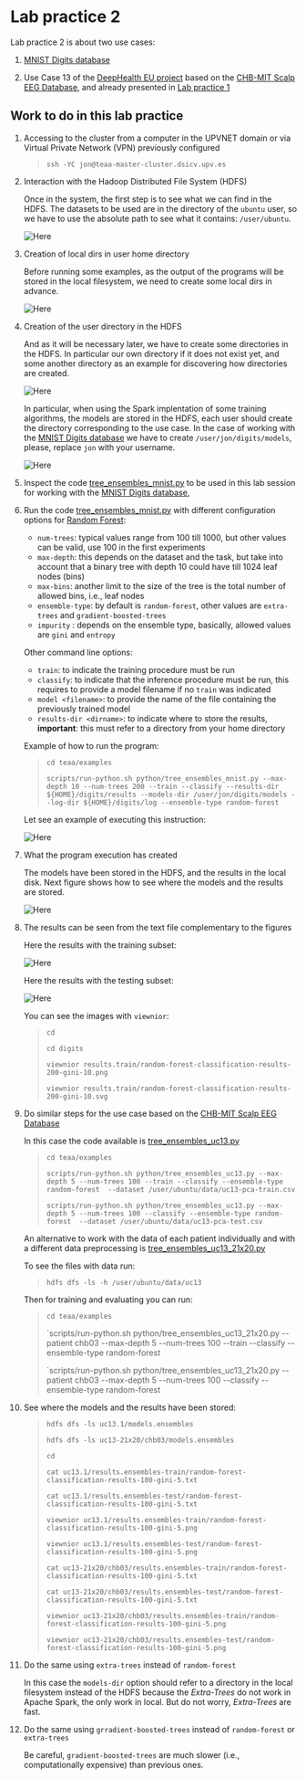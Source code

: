 # Lab practice 2

Lab practice 2 is about two use cases:

1. [MNIST Digits database](https://en.wikipedia.org/wiki/MNIST_database)

2. Use Case 13 of the [DeepHealth EU project](https://deephealth-project.eu)
   based on the [CHB-MIT Scalp EEG Database](https://physionet.org/lightwave/?db=chbmit/1.0.0),
   and already presented in [Lab practice 1](../pract_1)


## Work to do in this lab practice

1. Accessing to the cluster from a computer in the UPVNET domain or via Virtual Private Network (VPN) previously configured

    >    `ssh -YC jon@teaa-master-cluster.dsicv.upv.es`

2. Interaction with the Hadoop Distributed File System (HDFS)

   Once in the system, the first step is to see what we can find in the HDFS.
   The datasets to be used are in the directory of the `ubuntu` user, so we have
   to use the absolute path to see what it contains: `/user/ubuntu`.

   ![Here](figures/hdfs-01.png)

3. Creation of local dirs in user home directory

   Before running some examples, as the output of the programs will be stored in the
   local filesystem, we need to create some local dirs in advance.

   ![Here](figures/creating-local-dirs.png)

4. Creation of the user directory in the HDFS

   And as it will be necessary later, we have to create some directories in the HDFS.
   In particular our own directory if it does not exist yet, and some another
   directory as an example for discovering how directories are created.

   ![Here](figures/hdfs-creating-user-dirs.png)

   In particular, when using the Spark implentation of some training algorithms, the
   models are stored in the HDFS, each user should create the directory corresponding
   to the use case. In the case of working with the 
   [MNIST Digits database](https://en.wikipedia.org/wiki/MNIST_database)
   we have to create `/user/jon/digits/models`, please, replace `jon` with your username.

   ![Here](figures/hdfs-creating-models-dirs.png)


5. Inspect the code [tree_ensembles_mnist.py](../../portal.dsic/examples/python/tree_ensembles_mnist.py)
   to be used in this lab session for working with the
   [MNIST Digits database](https://en.wikipedia.org/wiki/MNIST_database),

6. Run the code [tree_ensembles_mnist.py](../../portal.dsic/examples/python/tree_ensembles_mnist.py)
   with different configuration options for [Random Forest](https://en.wikipedia.org/wiki/Random_forest):
    

    - `num-trees`: typical values range from 100 till 1000, but other values can be valid, use 100 in the first experiments
    - `max-depth`: this depends on the dataset and the task, but take into account that a binary tree with depth 10 could have till 1024 leaf nodes (bins)
    - `max-bins`: another limit to the size of the tree is the total number of allowed bins, i.e., leaf nodes
    - `ensemble-type`: by default is `random-forest`, other values are `extra-trees` and `gradient-boosted-trees`
    - `impurity` : depends on the ensemble type, basically, allowed values are `gini` and `entropy`

    Other command line options:

    - `train`: to indicate the training procedure must be run
    - `classify`: to indicate that the inference procedure must be run, this requires to provide a model filename if no `train` was indicated
    - `model <filename>`: to provide the name of the file containing the previously trained model
    - `results-dir <dirname>`: to indicate where to store the results, **important**: this must refer to a directory from your home directory

    Example of how to run the program:

    >
    >    `cd teaa/examples`
    >
    >    `scripts/run-python.sh python/tree_ensembles_mnist.py --max-depth 10 --num-trees 200 --train --classify --results-dir ${HOME}/digits/results --models-dir /user/jon/digits/models --log-dir ${HOME}/digits/log --ensemble-type random-forest`
    >

    Let see an example of executing this instruction:

    ![Here](figures/run-example-001.png)

7. What the program execution has created

   The models have been stored in the HDFS, and the results in the local disk.
   Next figure shows how to see where the models and the results are stored.

   ![Here](figures/run-example-002.png)

8. The results can be seen from the text file complementary to the figures

   Here the results with the training subset:

   ![Here](figures/run-example-003.png)

   Here the results with the testing subset:

   ![Here](figures/run-example-004.png)

   You can see the images with `viewnior`:

    >
    > `cd`
    > 
    > `cd digits`
    >
    > `viewnior results.train/random-forest-classification-results-200-gini-10.png`
    >
    > `viewnior results.train/random-forest-classification-results-200-gini-10.svg`
    >

9. Do similar steps for the use case based on the
   [CHB-MIT Scalp EEG Database](https://physionet.org/lightwave/?db=chbmit/1.0.0)

    In this case the code available is
    [tree_ensembles_uc13.py](../../portal.dsic/examples/python/tree_ensembles_uc13.py)

    >
    >    `cd teaa/examples`
    >
    >    `scripts/run-python.sh python/tree_ensembles_uc13.py --max-depth 5 --num-trees 100 --train --classify --ensemble-type random-forest  --dataset /user/ubuntu/data/uc13-pca-train.csv`
    >
    >    `scripts/run-python.sh python/tree_ensembles_uc13.py --max-depth 5 --num-trees 100 --classify --ensemble-type random-forest  --dataset /user/ubuntu/data/uc13-pca-test.csv`
    >

    An alternative to work with the data of each patient individually and with a different data preprocessing is 
    [tree_ensembles_uc13_21x20.py](../../portal.dsic/examples/python/tree_ensembles_uc13_21x20.py)

    To see the files with data run:

    >
    > `hdfs dfs -ls -h /user/ubuntu/data/uc13`
    >

    Then for training and evaluating you can run:

    >
    >    `cd teaa/examples`
    >
    >    `scripts/run-python.sh python/tree_ensembles_uc13_21x20.py --patient chb03 --max-depth 5 --num-trees 100 --train --classify --ensemble-type random-forest  
    >
    >    `scripts/run-python.sh python/tree_ensembles_uc13_21x20.py --patient chb03 --max-depth 5 --num-trees 100 --classify --ensemble-type random-forest  
    >

10. See where the models and the results have been stored:

    >
    > `hdfs dfs -ls uc13.1/models.ensembles`
    >
    > `hdfs dfs -ls uc13-21x20/chb03/models.ensembles`
    >
    > `cd`
    >
    > `cat uc13.1/results.ensembles-train/random-forest-classification-results-100-gini-5.txt`
    >
    > `cat uc13.1/results.ensembles-test/random-forest-classification-results-100-gini-5.txt`
    >
    > `viewnior uc13.1/results.ensembles-train/random-forest-classification-results-100-gini-5.png`
    >
    > `viewnior uc13.1/results.ensembles-test/random-forest-classification-results-100-gini-5.png`
    >
    > `cat uc13-21x20/chb03/results.ensembles-train/random-forest-classification-results-100-gini-5.txt`
    >
    > `cat uc13-21x20/chb03/results.ensembles-test/random-forest-classification-results-100-gini-5.txt`
    >
    > `viewnior uc13-21x20/chb03/results.ensembles-train/random-forest-classification-results-100-gini-5.png`
    >
    > `viewnior uc13-21x20/chb03/results.ensembles-test/random-forest-classification-results-100-gini-5.png`
    >

11. Do the same using `extra-trees` instead of `random-forest`

    In this case the `models-dir` option should refer to a directory in the local filesystem instead of the HDFS
    because the _Extra-Trees_ do not work in Apache Spark, the only work in local.
    But do not worry, _Extra-Trees_  are fast.

12. Do the same using `grradient-boosted-trees` instead of `random-forest` or `extra-trees` 

    Be careful, `gradient-boosted-trees` are much slower (i.e., computationally expensive) than previous ones.
